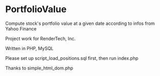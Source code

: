 PortfolioValue
==============

Compute stock's portfolio value at a given date according to infos from Yahoo Finance

Project work for RenderTech, Inc.

Written in PHP, MySQL

Please set up script_load_positions.sql first, then run index.php

Thanks to simple_html_dom.php
